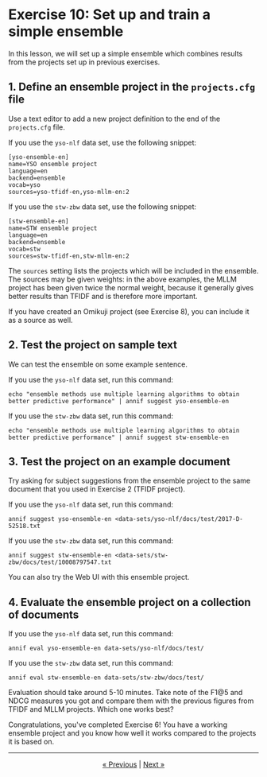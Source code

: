 # Exercise 10: Set up and train a simple ensemble

In this lesson, we will set up a simple ensemble which combines results from
the projects set up in previous exercises.

## 1. Define an ensemble project in the `projects.cfg` file

Use a text editor to add a new project definition to the end of the
`projects.cfg` file.

If you use the `yso-nlf` data set, use the following snippet:

    [yso-ensemble-en]
    name=YSO ensemble project
    language=en
    backend=ensemble
    vocab=yso
    sources=yso-tfidf-en,yso-mllm-en:2

If you use the `stw-zbw` data set, use the following snippet:

    [stw-ensemble-en]
    name=STW ensemble project
    language=en
    backend=ensemble
    vocab=stw
    sources=stw-tfidf-en,stw-mllm-en:2

The `sources` setting lists the projects which will be included in the
ensemble. The sources may be given weights: in the above examples, the MLLM
project has been given twice the normal weight, because it generally gives
better results than TFIDF and is therefore more important.

If you have created an Omikuji project (see Exercise 8), you can include it
as a source as well.

## 2. Test the project on sample text

We can test the ensemble on some example sentence.

If you use the `yso-nlf` data set, run this command:

    echo "ensemble methods use multiple learning algorithms to obtain better predictive performance" | annif suggest yso-ensemble-en

If you use the `stw-zbw` data set, run this command:

    echo "ensemble methods use multiple learning algorithms to obtain better predictive performance" | annif suggest stw-ensemble-en

## 3. Test the project on an example document

Try asking for subject suggestions from the ensemble project to the same
document that you used in Exercise 2 (TFIDF project).

If you use the `yso-nlf` data set, run this command:

    annif suggest yso-ensemble-en <data-sets/yso-nlf/docs/test/2017-D-52518.txt

If you use the `stw-zbw` data set, run this command:

    annif suggest stw-ensemble-en <data-sets/stw-zbw/docs/test/10008797547.txt

You can also try the Web UI with this ensemble project.

## 4. Evaluate the ensemble project on a collection of documents

If you use the `yso-nlf` data set, run this command:

    annif eval yso-ensemble-en data-sets/yso-nlf/docs/test/

If you use the `stw-zbw` data set, run this command:

    annif eval stw-ensemble-en data-sets/stw-zbw/docs/test/

Evaluation should take around 5-10 minutes. Take note of the F1@5 and NDCG
measures you got and compare them with the previous figures from TFIDF and
MLLM projects. Which one works best?

Congratulations, you've completed Exercise 6! You have a working ensemble
project and you know how well it works compared to the projects it is based on.

---

<p align="center">
<a href="/exercises/05_mllm_project.md">« Previous</a> |
<a href="/exercises/07_rest_api.md">Next »</a>
</p>
